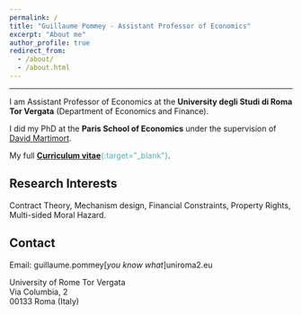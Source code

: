 ```yaml
---
permalink: /
title: "Guillaume Pommey - Assistant Professor of Economics"
excerpt: "About me"
author_profile: true
redirect_from: 
  - /about/
  - /about.html
---
```


------------------

I am Assistant Professor of Economics at the **University degli Studi di Roma Tor Vergata** (Department of Economics and Finance).

I did my PhD at the **Paris School of Economics** under the supervision of [David Martimort](https://sites.google.com/site/martimortdavid/).

My full <span style="color:#4CB1BD;">[**Curriculum vitae**](../files/CV_Pommey_Permanent.pdf){:target="_blank"}</span>.


Research Interests
------------------

Contract Theory, Mechanism design, Financial Constraints, Property Rights, Multi-sided Moral Hazard.

Contact
-----------------

Email: guillaume.pommey[_you know what_]uniroma2.eu

University of Rome Tor Vergata <br/>
Via Columbia, 2 <br/>
00133 Roma (Italy)


